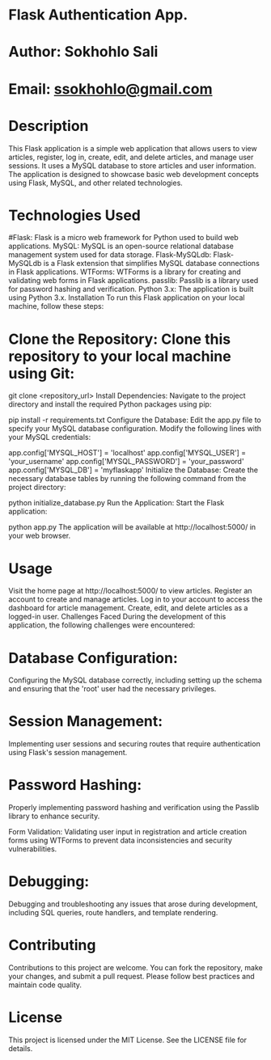 # Flask Authentication App.
# Author: Sokhohlo Sali
# Email: ssokhohlo@gmail.com

# Description
This Flask application is a simple web application that allows users to view articles, register, log in, create, edit, and delete articles, and manage user sessions. It uses a MySQL database to store articles and user information. The application is designed to showcase basic web development concepts using Flask, MySQL, and other related technologies.

# Technologies Used
#Flask: Flask is a micro web framework for Python used to build web applications.
MySQL: MySQL is an open-source relational database management system used for data storage.
Flask-MySQLdb: Flask-MySQLdb is a Flask extension that simplifies MySQL database connections in Flask applications.
WTForms: WTForms is a library for creating and validating web forms in Flask applications.
passlib: Passlib is a library used for password hashing and verification.
Python 3.x: The application is built using Python 3.x.
Installation
To run this Flask application on your local machine, follow these steps:

# Clone the Repository: Clone this repository to your local machine using Git:

git clone <repository_url>
Install Dependencies: Navigate to the project directory and install the required Python packages using pip:

pip install -r requirements.txt
Configure the Database: Edit the app.py file to specify your MySQL database configuration. Modify the following lines with your MySQL credentials:

app.config['MYSQL_HOST'] = 'localhost'
app.config['MYSQL_USER'] = 'your_username'
app.config['MYSQL_PASSWORD'] = 'your_password'
app.config['MYSQL_DB'] = 'myflaskapp'
Initialize the Database: Create the necessary database tables by running the following command from the project directory:

python initialize_database.py
Run the Application: Start the Flask application:

python app.py
The application will be available at http://localhost:5000/ in your web browser.

# Usage
Visit the home page at http://localhost:5000/ to view articles.
Register an account to create and manage articles.
Log in to your account to access the dashboard for article management.
Create, edit, and delete articles as a logged-in user.
Challenges Faced
During the development of this application, the following challenges were encountered:

# Database Configuration: 
Configuring the MySQL database correctly, including setting up the schema and ensuring that the 'root' user had the necessary privileges.

# Session Management: 
Implementing user sessions and securing routes that require authentication using Flask's session management.

# Password Hashing:
Properly implementing password hashing and verification using the Passlib library to enhance security.

Form Validation: Validating user input in registration and article creation forms using WTForms to prevent data inconsistencies and security vulnerabilities.

# Debugging:
Debugging and troubleshooting any issues that arose during development, including SQL queries, route handlers, and template rendering.

# Contributing
Contributions to this project are welcome. You can fork the repository, make your changes, and submit a pull request. Please follow best practices and maintain code quality.

# License
This project is licensed under the MIT License. See the LICENSE file for details.
